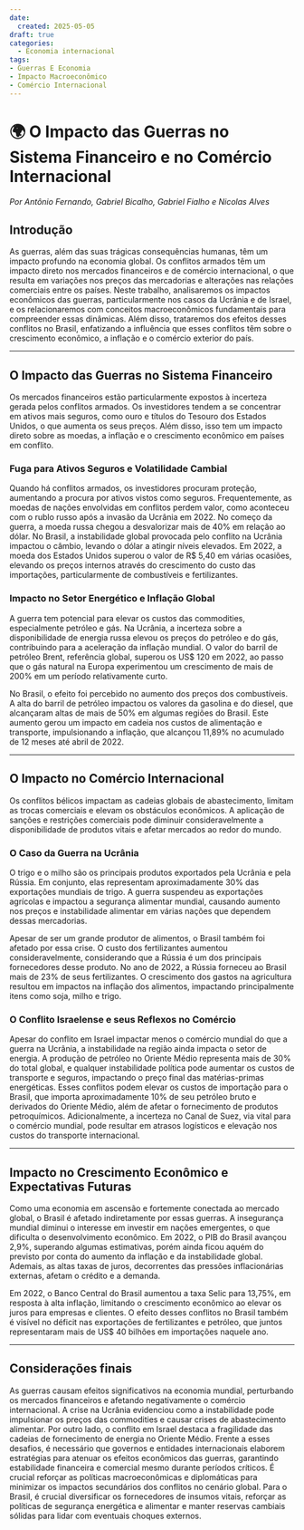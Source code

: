 ```yaml
---
date:
  created: 2025-05-05
draft: true
categories:
  - Economia internacional
tags:
- Guerras E Economia  
- Impacto Macroeconômico  
- Comércio Internacional 
---
```


# 🌍 **O Impacto das Guerras no Sistema Financeiro e no Comércio Internacional**  
*Por Antônio Fernando, Gabriel Bicalho, Gabriel Fialho e Nicolas Alves* 

## **Introdução**  
As guerras, além das suas trágicas consequências humanas, têm um impacto
profundo na economia global. Os conflitos armados têm um impacto direto nos
mercados financeiros e de comércio internacional, o que resulta em variações
nos preços das mercadorias e alterações nas relações comerciais entre os
países. Neste trabalho, analisaremos os impactos econômicos das guerras,
particularmente nos casos da Ucrânia e de Israel, e os relacionaremos com
conceitos macroeconômicos fundamentais para compreender essas dinâmicas.
Além disso, trataremos dos efeitos desses conflitos no Brasil, enfatizando a
influência que esses conflitos têm sobre o crescimento econômico, a inflação e
o comércio exterior do país. 

---

## **O Impacto das Guerras no Sistema Financeiro**  
Os mercados financeiros estão particularmente expostos à incerteza gerada
pelos conflitos armados. Os investidores tendem a se concentrar em ativos
mais seguros, como ouro e títulos do Tesouro dos Estados Unidos, o que
aumenta os seus preços. Além disso, isso tem um impacto direto sobre as
moedas, a inflação e o crescimento econômico em países em conflito.

### Fuga para Ativos Seguros e Volatilidade Cambial
Quando há conflitos armados, os investidores procuram proteção, aumentando
a procura por ativos vistos como seguros. Frequentemente, as moedas de
nações envolvidas em conflitos perdem valor, como aconteceu com o rublo
russo após a invasão da Ucrânia em 2022. No começo da guerra, a moeda
russa chegou a desvalorizar mais de 40% em relação ao dólar.
No Brasil, a instabilidade global provocada pelo conflito na Ucrânia impactou o câmbio, levando o dólar a atingir níveis elevados. Em 2022, a moeda dos Estados Unidos superou o valor de R$ 5,40 em várias ocasiões, elevando os preços internos através do crescimento do custo das importações, particularmente de combustíveis e fertilizantes.

### Impacto no Setor Energético e Inflação Global
A guerra tem potencial para elevar os custos das commodities, especialmente petróleo e gás. Na Ucrânia, a incerteza sobre a disponibilidade de energia russa elevou os preços do petróleo e do gás, contribuindo para a aceleração da inflação mundial. O valor do barril de petróleo Brent, referência global, superou os US$ 120 em 2022, ao passo que o gás natural na Europa experimentou um crescimento de mais de 200% em um período relativamente curto.

No Brasil, o efeito foi percebido no aumento dos preços dos combustíveis. A alta do barril de petróleo impactou os valores da gasolina e do diesel, que alcançaram altas de mais de 50% em algumas regiões do Brasil. Este aumento gerou um impacto em cadeia nos custos de alimentação e transporte,
impulsionando a inflação, que alcançou 11,89% no acumulado de 12 meses até
abril de 2022.

---

## **O Impacto no Comércio Internacional**  
Os conflitos bélicos impactam as cadeias globais de abastecimento, limitam as trocas comerciais e elevam os obstáculos econômicos. A aplicação de sanções e restrições comerciais pode diminuir consideravelmente a disponibilidade de produtos vitais e afetar mercados ao redor do mundo.

### O Caso da Guerra na Ucrânia
O trigo e o milho são os principais produtos exportados pela Ucrânia e pela Rússia. Em conjunto, elas representam aproximadamente 30% das
exportações mundiais de trigo. A guerra suspendeu as exportações agrícolas e impactou a segurança alimentar mundial, causando aumento nos preços e instabilidade alimentar em várias nações que dependem dessas mercadorias.

Apesar de ser um grande produtor de alimentos, o Brasil também foi afetado
por essa crise. O custo dos fertilizantes aumentou consideravelmente,
considerando que a Rússia é um dos principais fornecedores desse produto.
No ano de 2022, a Rússia forneceu ao Brasil mais de 23% de seus fertilizantes. O crescimento dos gastos na agricultura resultou em impactos na inflação dos alimentos, impactando principalmente itens como soja, milho e trigo.   

### O Conflito Israelense e seus Reflexos no Comércio 
Apesar do conflito em Israel impactar menos o comércio mundial do que a
guerra na Ucrânia, a instabilidade na região ainda impacta o setor de energia. A produção de petróleo no Oriente Médio representa mais de 30% do total global, e qualquer instabilidade política pode aumentar os custos de transporte e seguros, impactando o preço final das matérias-primas energéticas. Esses conflitos podem elevar os custos de importação para o Brasil, que importa aproximadamente 10% de seu petróleo bruto e derivados do Oriente Médio, além de afetar o fornecimento de produtos petroquímicos. Adicionalmente, a incerteza no Canal de Suez, via vital para o comércio mundial, pode resultar em atrasos logísticos e elevação nos custos do transporte internacional.  

---

## **Impacto no Crescimento Econômico e Expectativas Futuras**  
Como uma economia em ascensão e fortemente conectada ao mercado global,
o Brasil é afetado indiretamente por essas guerras. A insegurança mundial
diminui o interesse em investir em nações emergentes, o que dificulta o
desenvolvimento econômico. Em 2022, o PIB do Brasil avançou 2,9%,
superando algumas estimativas, porém ainda ficou aquém do previsto por
conta do aumento da inflação e da instabilidade global. Ademais, as altas taxas de juros, decorrentes das pressões inflacionárias externas, afetam o crédito e a demanda.

Em 2022, o Banco Central do Brasil aumentou a taxa Selic para 13,75%, em
resposta à alta inflação, limitando o crescimento econômico ao elevar os juros para empresas e clientes. O efeito desses conflitos no Brasil também é visível no déficit nas exportações de fertilizantes e petróleo, que juntos representaram mais de US$ 40 bilhões em importações naquele ano.

---

## **Considerações finais**  
As guerras causam efeitos significativos na economia mundial, perturbando os mercados financeiros e afetando negativamente o comércio internacional. A crise na Ucrânia evidenciou como a instabilidade pode impulsionar os preços das commodities e causar crises de abastecimento alimentar. Por outro lado, o conflito em Israel destaca a fragilidade das cadeias de fornecimento de energia no Oriente Médio.
Frente a esses desafios, é necessário que governos e entidades internacionais elaborem estratégias para atenuar os efeitos econômicos das guerras, garantindo estabilidade financeira e comercial mesmo durante períodos críticos. É crucial reforçar as políticas macroeconômicas e diplomáticas para minimizar os impactos secundários dos conflitos
no cenário global. Para o Brasil, é crucial diversificar os fornecedores de insumos vitais, reforçar as políticas de segurança energética e alimentar e manter reservas cambiais sólidas para lidar com eventuais choques externos.